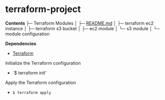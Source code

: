 # terraform-project

**Contents**
├─ Terraform Modules
│  ├─ [README.md](https://github.com/wseyi/terraform-project/blob/main/README.md)
│  ├─ terraform ec2 instance
│  ├─ terraform s3 bucket
│  ├─ ec2 module
│  └─ s3 module
│  └─ module configuration

**Dependencies**
* [Terraform](https://developer.hashicorp.com/terraform/install?product_intent=terraform)

Initialize the Terraform configuration
* `$ terraform init'

Apply the Terraform configuration
* `$ terraform apply`


